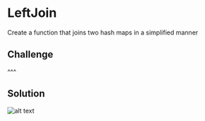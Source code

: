 # LeftJoin
Create a function that joins two hash maps in a simplified manner

## Challenge
^^^

## Solution
![alt text](/Users/todoville/codeFellows/401/whiteboarding/data-structures-and-algorithms/leftJoin/IMG_20180718_144827.jpg "Whiteboard!")
